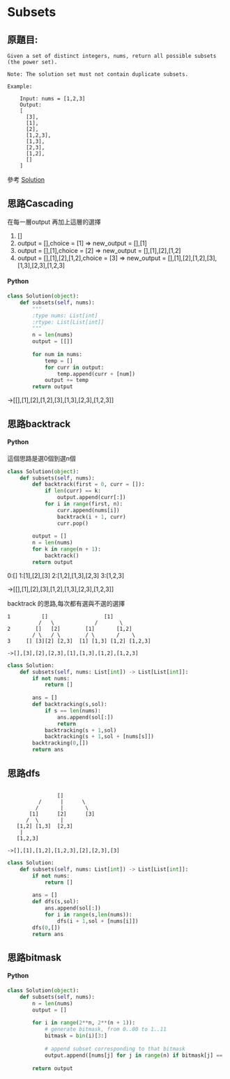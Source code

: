 # Subsets

## 原題目:
```
Given a set of distinct integers, nums, return all possible subsets (the power set).

Note: The solution set must not contain duplicate subsets.

Example:

    Input: nums = [1,2,3]
    Output:
    [
      [3],
      [1],
      [2],
      [1,2,3],
      [1,3],
      [2,3],
      [1,2],
      []
    ]
```

參考
<a href = "https://leetcode.com/problems/subsets/solution/">Solution</a>

## 思路Cascading
在每一層output 再加上這層的選擇<br>

1. []<br>
2. output = [],choice = [1] => new_output = [],[1]<br>
3. output = [],[1],choice = [2] => new_output = [],[1],[2],[1,2]<br>
4. output = [],[1],[2],[1,2],choice = [3] => new_output = [],[1],[2],[1,2],[3],[1,3],[2,3],[1,2,3]<br>

#### Python
``` python
class Solution(object):
    def subsets(self, nums):
        """
        :type nums: List[int]
        :rtype: List[List[int]]
        """
        n = len(nums)
        output = [[]]
        
        for num in nums:
            temp = []
            for curr in output:
                temp.append(curr + [num])  
            output += temp
        return output
```



->[[],[1],[2],[1,2],[3],[1,3],[2,3],[1,2,3]]



## 思路backtrack


#### Python

這個思路是選0個到選n個
``` python
class Solution(object):
    def subsets(self, nums):      
        def backtrack(first = 0, curr = []):           
            if len(curr) == k:  
                output.append(curr[:])
            for i in range(first, n):               
                curr.append(nums[i])               
                backtrack(i + 1, curr)               
                curr.pop()
        
        output = []
        n = len(nums)
        for k in range(n + 1):
            backtrack()  
        return output

```
0:[]
1:[1],[2],[3]
2:[1,2],[1,3],[2,3]
3:[1,2,3]


->[[],[1],[2],[3],[1,2],[1,3],[2,3],[1,2,3]]

backtrack 的思路,每次都有選與不選的選擇

                
```            
1          []                  [1]
          /   \             /       \    
2        []   [2]        [1]       [1,2]
        / \   / \        / \       /    \
3     [] [3][2] [2,3]  [1] [1,3] [1,2] [1,2,3]

->[],[3],[2],[2,3],[1],[1,3],[1,2],[1,2,3]
```   

``` python
class Solution:
    def subsets(self, nums: List[int]) -> List[List[int]]:        
        if not nums:
            return []
        
        ans = []
        def backtracking(s,sol):
            if s == len(nums):
                ans.append(sol[:])
                return 
            backtracking(s + 1,sol)
            backtracking(s + 1,sol + [nums[s]]) 
        backtracking(0,[])        
        return ans

```

## 思路dfs
```

                []
          /      |      \
         /       |       \          
       [1]      [2]      [3]        
      /  \       |
   [1,2] [1,3]  [2,3]
    |
   [1,2,3]

->[],[1],[1,2],[1,2,3],[2],[2,3],[3]
```                  


``` python
class Solution:
    def subsets(self, nums: List[int]) -> List[List[int]]:        
        if not nums:
            return []
        
        ans = []
        def dfs(s,sol):            
            ans.append(sol[:])            
            for i in range(s,len(nums)):                
                dfs(i + 1,sol + [nums[i]])  
        dfs(0,[])        
        return ans
```

## 思路bitmask


#### Python
``` python
class Solution(object):
    def subsets(self, nums):
        n = len(nums)
        output = []
        
        for i in range(2**n, 2**(n + 1)):
            # generate bitmask, from 0..00 to 1..11
            bitmask = bin(i)[3:]
            
            # append subset corresponding to that bitmask
            output.append([nums[j] for j in range(n) if bitmask[j] == '1'])
        
        return output  
```







